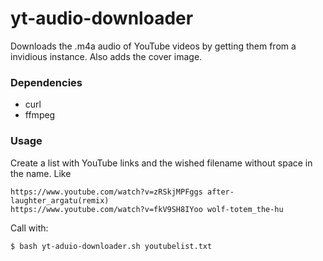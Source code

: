 # yt-audio-downloader
Downloads the .m4a audio of YouTube videos by getting them from a invidious instance. Also adds the cover image.

### Dependencies
- curl
- ffmpeg

### Usage
Create a list with YouTube links and the wished filename without space in the name. Like
```
https://www.youtube.com/watch?v=zRSkjMPFggs after-laughter_argatu(remix)
https://www.youtube.com/watch?v=fkV9SH8IYoo wolf-totem_the-hu
```
Call with:
```
$ bash yt-aduio-downloader.sh youtubelist.txt
```
